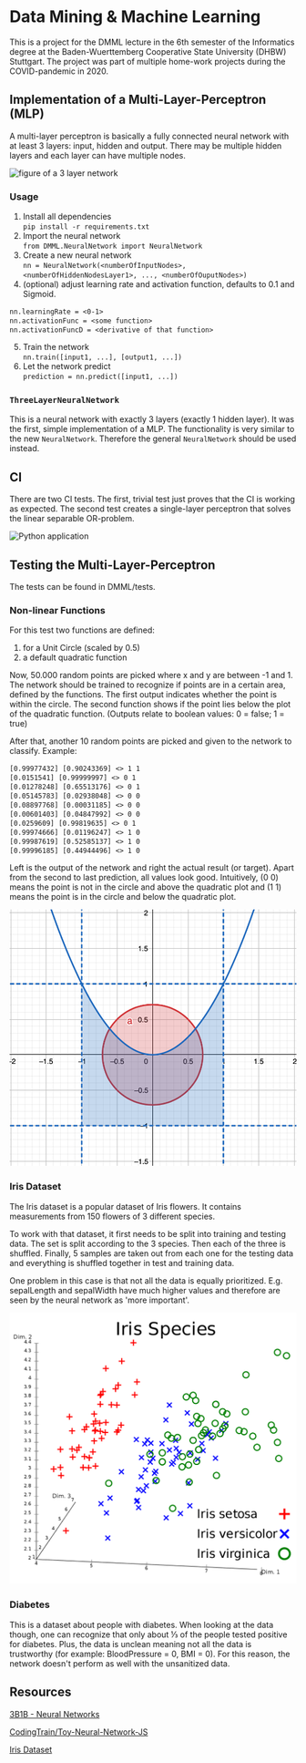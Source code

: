 # Data Mining & Machine Learning
This is a project for the DMML lecture in the 6th semester of the Informatics degree at the Baden-Wuerttemberg Cooperative State University (DHBW) Stuttgart. The project was part of multiple home-work projects during the COVID-pandemic in 2020. 

## Implementation of a Multi-Layer-Perceptron (MLP)
A multi-layer perceptron is basically a fully connected neural network with at least 3 layers: input, hidden and output. There may be multiple hidden layers and each layer can have multiple nodes.

![figure of a 3 layer network](https://miro.medium.com/max/1400/1*-IPQlOd46dlsutIbUq1Zcw.png)

### Usage

1. Install all dependencies  
`pip install -r requirements.txt`
2. Import the neural network  
`from DMML.NeuralNetwork import NeuralNetwork`
3. Create a new neural network  
`nn = NeuralNetwork(<numberOfInputNodes>, <numberOfHiddenNodesLayer1>, ..., <numberOfOuputNodes>)`
4. (optional) adjust learning rate and activation function, defaults to 0.1 and Sigmoid.
```
nn.learningRate = <0-1>
nn.activationFunc = <some function>
nn.activationFuncD = <derivative of that function>
```
5. Train the network  
`nn.train([input1, ...], [output1, ...])`
6. Let the network predict  
`prediction = nn.predict([input1, ...])`

### `ThreeLayerNeuralNetwork`
This is a neural network with exactly 3 layers (exactly 1 hidden layer). It was the first, simple implementation of a MLP. The functionality is very similar to the new `NeuralNetwork`. Therefore the general `NeuralNetwork` should be used instead. 

## CI
There are two CI tests. The first, trivial test just proves that the CI is working as expected. The second test creates a single-layer perceptron that solves the linear separable OR-problem. 

![Python application](https://github.com/thisIsTheFoxe/DMML/workflows/Python%20application/badge.svg)

## Testing the Multi-Layer-Perceptron
The tests can be found in DMML/tests.

### Non-linear Functions
For this test two functions are defined: 
1. for a Unit Circle (scaled by 0.5)
2. a default quadratic function

Now, 50.000 random points are picked where x and y are between -1 and 1. The network should be trained to recognize if points are in a certain area, defined by the functions. The first output indicates whether the point is within the circle. The second function shows if the point lies below the plot of the quadratic function. (Outputs relate to boolean values: 0 = false; 1 = true)

After that, another 10 random points are picked and given to the network to classify. Example:
```
[0.99977432] [0.90243369] <> 1 1
[0.0151541] [0.99999997] <> 0 1
[0.01278248] [0.65513176] <> 0 1
[0.05145783] [0.02938048] <> 0 0
[0.08897768] [0.00031185] <> 0 0
[0.00601403] [0.04847992] <> 0 0
[0.0259609] [0.99819635] <> 0 1
[0.99974666] [0.01196247] <> 1 0
[0.99987619] [0.52585137] <> 1 0
[0.99996185] [0.44944496] <> 1 0
```
Left is the output of the network and right the actual result (or target). Apart from the second to last prediction, all values look good. Intuitively, (0 0) means the point is not in the circle and above the quadratic plot and (1 1) means the point is in the circle and below the quadratic plot. 

![plot of both functions](/resources/function.png)

### Iris Dataset
The Iris dataset is a popular dataset of Iris flowers. It contains measurements from 150 flowers of 3 different species. 

To work with that dataset, it first needs to be split into training and testing data. The set is split according to the 3 species. Then each of the three is shuffled. Finally, 5 samples are taken out from each one for the testing data and everything is shuffled together in test and training data.

One problem in this case is that not all the data is equally prioritized. E.g. sepalLength and sepalWidth have much higher values and therefore are seen by the neural network as 'more important'. 

![wikipedia plot of the iris set](/resources/iris.png)

### Diabetes
This is a dataset about people with diabetes. When looking at the data though, one can recognize that only about ⅓ of the people tested positive for diabetes. Plus, the data is unclean meaning not all the data is trustworthy (for example: BloodPressure = 0, BMI = 0). For this reason, the network doesn't perform as well with the unsanitized data. 


## Resources
[3B1B - Neural Networks](https://www.youtube.com/playlist?list=PLZHQObOWTQDNU6R1_67000Dx_ZCJB-3pi)

[CodingTrain/Toy-Neural-Network-JS](https://github.com/CodingTrain/Toy-Neural-Network-JS)

[Iris Dataset](https://forge.scilab.org/index.php/p/rdataset/source/tree/master/csv/datasets/iris.csv)

